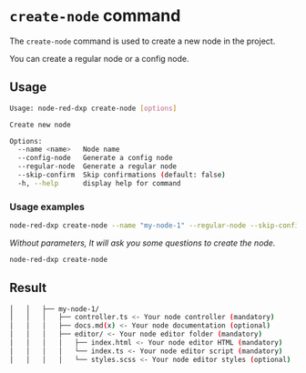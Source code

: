 # `create-node` command

The `create-node` command is used to create a new node in the project.

You can create a regular node or a config node.

## Usage

```bash
Usage: node-red-dxp create-node [options]

Create new node

Options:
  --name <name>   Node name
  --config-node   Generate a config node
  --regular-node  Generate a regular node
  --skip-confirm  Skip confirmations (default: false)
  -h, --help      display help for command
```

### Usage examples

```bash
node-red-dxp create-node --name "my-node-1" --regular-node --skip-confirm
```

_Without parameters, It will ask you some questions to create the node._
```bash
node-red-dxp create-node
```


## Result

```sh
│   │   ├── my-node-1/
│   │   │   ├── controller.ts <- Your node controller (mandatory)
│   │   │   ├── docs.md(x) <- Your node documentation (optional)
│   │   │   ├── editor/ <- Your node editor folder (mandatory)
│   │   │   │   ├── index.html <- Your node editor HTML (mandatory)
│   │   │   │   └── index.ts <- Your node editor script (mandatory)
│   │   │   │   └── styles.scss <- Your node editor styles (optional)
```
